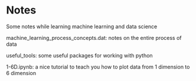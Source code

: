 # Notes
Some notes while learning machine learning and data science

machine_learning_process_concepts.dat: notes on the entire process of data

useful_tools: some useful packages for working with python

1-6D.ipynb: a nice tutorial to teach you how to plot data from 1 dimension to 6 dimension

